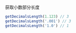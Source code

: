 获取小数部分长度

```typescript
getDecimalsLength(1.123) // 3
getDecimalsLength('.001') // 3
getDecimalsLength('1.0') // 1
```
